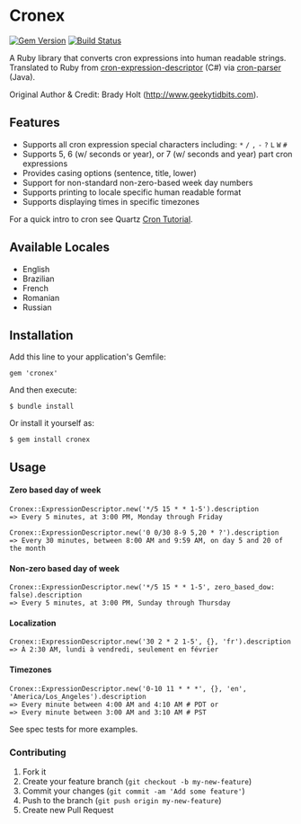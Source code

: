 # Cronex

[![Gem Version](https://badge.fury.io/rb/cronex.svg)](https://badge.fury.io/rb/cronex)
[![Build Status](https://travis-ci.org/alpinweis/cronex.svg?branch=master)](https://travis-ci.org/alpinweis/cronex)

A Ruby library that converts cron expressions into human readable strings.
Translated to Ruby from [cron-expression-descriptor](https://github.com/bradyholt/cron-expression-descriptor) (C#) via
[cron-parser](https://github.com/RedHogs/cron-parser) (Java).

Original Author & Credit: Brady Holt (http://www.geekytidbits.com).

## Features

 * Supports all cron expression special characters including: `*` `/` `,` `-` `?` `L` `W` `#`
 * Supports 5, 6 (w/ seconds or year), or 7 (w/ seconds and year) part cron expressions
 * Provides casing options (sentence, title, lower)
 * Support for non-standard non-zero-based week day numbers
 * Supports printing to locale specific human readable format
 * Supports displaying times in specific timezones

For a quick intro to cron see Quartz [Cron Tutorial](http://www.quartz-scheduler.org/documentation/quartz-1.x/tutorials/crontrigger).

## Available Locales

* English
* Brazilian
* French
* Romanian
* Russian

## Installation

Add this line to your application's Gemfile:

    gem 'cronex'

And then execute:

    $ bundle install

Or install it yourself as:

    $ gem install cronex

## Usage

#### Zero based day of week

    Cronex::ExpressionDescriptor.new('*/5 15 * * 1-5').description
    => Every 5 minutes, at 3:00 PM, Monday through Friday

    Cronex::ExpressionDescriptor.new('0 0/30 8-9 5,20 * ?').description
    => Every 30 minutes, between 8:00 AM and 9:59 AM, on day 5 and 20 of the month

#### Non-zero based day of week

    Cronex::ExpressionDescriptor.new('*/5 15 * * 1-5', zero_based_dow: false).description
    => Every 5 minutes, at 3:00 PM, Sunday through Thursday

#### Localization

    Cronex::ExpressionDescriptor.new('30 2 * 2 1-5', {}, 'fr').description
    => À 2:30 AM, lundi à vendredi, seulement en février

#### Timezones

    Cronex::ExpressionDescriptor.new('0-10 11 * * *', {}, 'en', 'America/Los_Angeles').description
    => Every minute between 4:00 AM and 4:10 AM # PDT or
    => Every minute between 3:00 AM and 3:10 AM # PST

See spec tests for more examples.

### Contributing

1. Fork it
2. Create your feature branch (`git checkout -b my-new-feature`)
3. Commit your changes (`git commit -am 'Add some feature'`)
4. Push to the branch (`git push origin my-new-feature`)
5. Create new Pull Request
